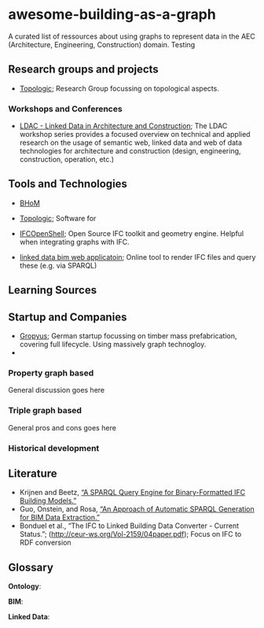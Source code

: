 # awesome-building-as-a-graph

A curated list of ressources about using graphs to represent data in the AEC (Architecture, Engineering, Construction) domain. Testing


## Research groups and projects

- [Topologic](https://topologic.app/); Research Group focussing on topological aspects.

### Workshops and Conferences

- [LDAC - Linked Data in Architecture and Construction](http://www.linkedbuildingdata.net/ldac/index.html); The LDAC workshop series provides a focused overview on technical and applied research on the usage of semantic web, linked data and web of data technologies for architecture and construction (design, engineering, construction, operation, etc.)


## Tools and Technologies

- [BHoM](https://github.com/BHoM/BHoM)

- [Topologic](https://topologic.app/software/); Software for

- [IFCOpenShell](https://ifcopenshell.org/); Open Source IFC toolkit and geometry engine. Helpful when integrating graphs with IFC.
- [linked data bim web applicatoin](https://ld-bim.web.app/); Online tool to render IFC files and query these (e.g. via SPARQL)

## Learning Sources

## Startup and Companies

- [Gropyus](https://www.gropyus.com/de); German startup focussing on timber mass prefabrication, covering full lifecycle. Using massively graph technogloy.
-

### Property graph based

General discussion goes here

### Triple graph based

General pros and cons goes here

### Historical development

## Literature

- Krijnen and Beetz, [“A SPARQL Query Engine for Binary-Formatted IFC Building Models.”](https://linkinghub.elsevier.com/retrieve/pii/S092658051731049X)
- Guo, Onstein, and Rosa, [“An Approach of Automatic SPARQL Generation for BIM Data Extraction.”](https://www.mdpi.com/2076-3417/10/24/8794)
- Bonduel et al., “The IFC to Linked Building Data Converter - Current Status.”; (http://ceur-ws.org/Vol-2159/04paper.pdf); Focus on IFC to RDF conversion


## Glossary

**Ontology**:

**BIM**:

**Linked Data**:



###
